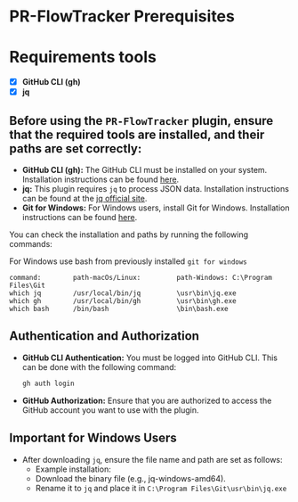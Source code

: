 # PR-FlowTracker Prerequisites

# Requirements tools
- [x] **GitHub CLI (gh)**
- [x] **jq**

## Before using the `PR-FlowTracker` plugin, ensure that the required tools are installed, and their paths are set correctly:

- **GitHub CLI (gh):** The GitHub CLI must be installed on your system. Installation instructions can be found [here](https://cli.github.com/).
- **jq:** This plugin requires `jq` to process JSON data. Installation instructions can be found at the [jq official site](https://stedolan.github.io/jq/download/).
- **Git for Windows:** For Windows users, install Git for Windows. Installation instructions can be found [here](https://gitforwindows.org/).

You can check the installation and paths by running the following commands:

For Windows use bash from previously installed ```git for windows```
```
command:        path-macOs/Linux:         path-Windows: C:\Program Files\Git
which jq        /usr/local/bin/jq         \usr\bin\jq.exe
which gh        /usr/local/bin/gh         \usr\bin\gh.exe
which bash      /bin/bash                 \bin\bash.exe
```

## Authentication and Authorization

- **GitHub CLI Authentication:** You must be logged into GitHub CLI. This can be done with the following command:
  ```sh
  gh auth login
  ```
- **GitHub Authorization:** Ensure that you are authorized to access the GitHub account you want to use with the plugin.

## Important for Windows Users
- After downloading `jq`, ensure the file name and path are set as follows: 
  - Example installation:
  - Download the binary file (e.g., jq-windows-amd64).
  - Rename it to `jq` and place it in `C:\Program Files\Git\usr\bin\jq.exe`